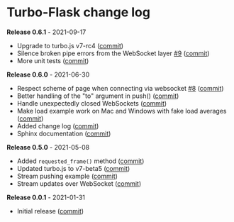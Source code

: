 # Turbo-Flask change log

**Release 0.6.1** - 2021-09-17

- Upgrade to turbo.js v7-rc4 ([commit](https://github.com/miguelgrinberg/turbo-flask/commit/5986e9c5ca55e8dac09f4840dc9aa658dd26dda1))
- Silence broken pipe errors from the WebSocket layer [#9](https://github.com/miguelgrinberg/turbo-flask/issues/9) ([commit](https://github.com/miguelgrinberg/turbo-flask/commit/00d1102ad095ecfd675b02ab7d35d69ee2448445))
- More unit tests ([commit](https://github.com/miguelgrinberg/turbo-flask/commit/1024af5285c2098f4284570caac64279a1aaa2a3))

**Release 0.6.0** - 2021-06-30

- Respect scheme of page when connecting via websocket [#8](https://github.com/miguelgrinberg/turbo-flask/issues/8) ([commit](https://github.com/miguelgrinberg/turbo-flask/commit/554ceeabed57a50a8f60b4c1c19a31c543475c87))
- Better handling of the "to" argument in push() ([commit](https://github.com/miguelgrinberg/turbo-flask/commit/ac9f18bd04c2812655831df4770ef74f61058a09))
- Handle unexpectedly closed WebSockets ([commit](https://github.com/miguelgrinberg/turbo-flask/commit/d2b59e1022a48158da45fa65c9db223c9af1e4d7))
- Make load example work on Mac and Windows with fake load averages ([commit](https://github.com/miguelgrinberg/turbo-flask/commit/02f8e8fe9edc43604d9fe1697f48c200ed5b665b))
- Added change log ([commit](https://github.com/miguelgrinberg/turbo-flask/commit/3d238c1a299ce354abde7555a6266246317d57fe))
- Sphinx documentation ([commit](https://github.com/miguelgrinberg/turbo-flask/commit/becf0e30b09fd95e2ea2be250fb38bae397db3d6))

**Release 0.5.0** - 2021-05-08

- Added `requested_frame()` method ([commit](https://github.com/miguelgrinberg/turbo-flask/commit/71deb03d91b855f84cc153f29eaf50973045e050))
- Updated turbo.js to v7-beta5 ([commit](https://github.com/miguelgrinberg/turbo-flask/commit/012948ab36fdd7ecf0714e270818dfe200d4d085))
- Stream pushing example ([commit](https://github.com/miguelgrinberg/turbo-flask/commit/2777419fecec2cbe01ed2e4f5fcb5c23ed575429))
- Stream updates over WebSocket ([commit](https://github.com/miguelgrinberg/turbo-flask/commit/7ef9c47dc1f1369751ea56200d6597f07226d5cf))

**Release 0.0.1** - 2021-01-31

- Initial release ([commit](https://github.com/miguelgrinberg/turbo-flask/commit/968bb3686dc19dbc4ab0b6c391ab964b7921a534))
